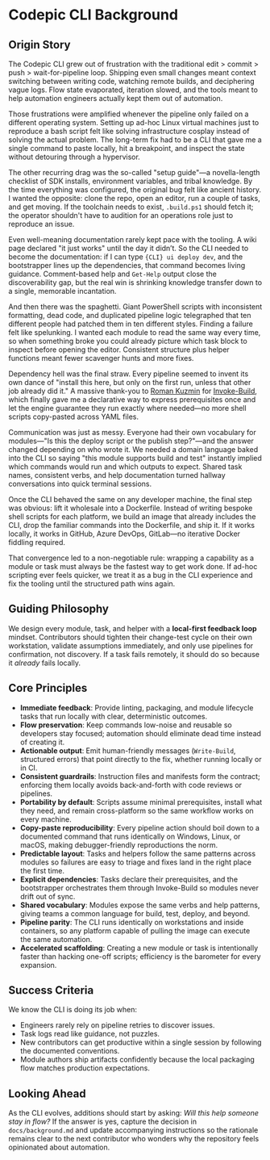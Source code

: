 # Codepic CLI Background

## Origin Story

The Codepic CLI grew out of frustration with the traditional edit > commit > push > wait-for-pipeline loop. Shipping even small changes meant context switching between writing code, watching remote builds, and deciphering vague logs. Flow state evaporated, iteration slowed, and the tools meant to help automation engineers actually kept them out of automation.

Those frustrations were amplified whenever the pipeline only failed on a different operating system. Setting up ad-hoc Linux virtual machines just to reproduce a bash script felt like solving infrastructure cosplay instead of solving the actual problem. The long-term fix had to be a CLI that gave me a single command to paste locally, hit a breakpoint, and inspect the state without detouring through a hypervisor.

The other recurring drag was the so-called "setup guide"—a novella-length checklist of SDK installs, environment variables, and tribal knowledge. By the time everything was configured, the original bug felt like ancient history. I wanted the opposite: clone the repo, open an editor, run a couple of tasks, and get moving. If the toolchain needs to exist, `.build.ps1` should fetch it; the operator shouldn't have to audition for an operations role just to reproduce an issue.

Even well-meaning documentation rarely kept pace with the tooling. A wiki page declared "it just works" until the day it didn’t. So the CLI needed to become the documentation: if I can type `{CLI} ui deploy dev`, and the bootstrapper lines up the dependencies, that command becomes living guidance. Comment-based help and `Get-Help` output close the discoverability gap, but the real win is shrinking knowledge transfer down to a single, memorable incantation.

And then there was the spaghetti. Giant PowerShell scripts with inconsistent formatting, dead code, and duplicated pipeline logic telegraphed that ten different people had patched them in ten different styles. Finding a failure felt like spelunking. I wanted each module to read the same way every time, so when something broke you could already picture which task block to inspect before opening the editor. Consistent structure plus helper functions meant fewer scavenger hunts and more fixes.

Dependency hell was the final straw. Every pipeline seemed to invent its own dance of "install this here, but only on the first run, unless that other job already did it." A massive thank-you to [Roman Kuzmin](https://github.com/nightroman) for [Invoke-Build](https://github.com/nightroman/Invoke-Build), which finally gave me a declarative way to express prerequisites once and let the engine guarantee they run exactly where needed—no more shell scripts copy-pasted across YAML files.

Communication was just as messy. Everyone had their own vocabulary for modules—"Is this the deploy script or the publish step?"—and the answer changed depending on who wrote it. We needed a domain language baked into the CLI so saying "this module supports build and test" instantly implied which commands would run and which outputs to expect. Shared task names, consistent verbs, and help documentation turned hallway conversations into quick terminal sessions.

Once the CLI behaved the same on any developer machine, the final step was obvious: lift it wholesale into a Dockerfile. Instead of writing bespoke shell scripts for each platform, we build an image that already includes the CLI, drop the familiar commands into the Dockerfile, and ship it. If it works locally, it works in GitHub, Azure DevOps, GitLab—no iterative Docker fiddling required.

That convergence led to a non-negotiable rule: wrapping a capability as a module or task must always be the fastest way to get work done. If ad-hoc scripting ever feels quicker, we treat it as a bug in the CLI experience and fix the tooling until the structured path wins again.

## Guiding Philosophy

We design every module, task, and helper with a **local-first feedback loop** mindset. Contributors should tighten their change-test cycle on their own workstation, validate assumptions immediately, and only use pipelines for confirmation, not discovery. If a task fails remotely, it should do so because it *already* fails locally.

## Core Principles

- **Immediate feedback**: Provide linting, packaging, and module lifecycle tasks that run locally with clear, deterministic outcomes.
- **Flow preservation**: Keep commands low-noise and reusable so developers stay focused; automation should eliminate dead time instead of creating it.
- **Actionable output**: Emit human-friendly messages (`Write-Build`, structured errors) that point directly to the fix, whether running locally or in CI.
- **Consistent guardrails**: Instruction files and manifests form the contract; enforcing them locally avoids back-and-forth with code reviews or pipelines.
- **Portability by default**: Scripts assume minimal prerequisites, install what they need, and remain cross-platform so the same workflow works on every machine.
- **Copy-paste reproducibility**: Every pipeline action should boil down to a documented command that runs identically on Windows, Linux, or macOS, making debugger-friendly reproductions the norm.
- **Predictable layout**: Tasks and helpers follow the same patterns across modules so failures are easy to triage and fixes land in the right place the first time.
- **Explicit dependencies**: Tasks declare their prerequisites, and the bootstrapper orchestrates them through Invoke-Build so modules never drift out of sync.
- **Shared vocabulary**: Modules expose the same verbs and help patterns, giving teams a common language for build, test, deploy, and beyond.
- **Pipeline parity**: The CLI runs identically on workstations and inside containers, so any platform capable of pulling the image can execute the same automation.
- **Accelerated scaffolding**: Creating a new module or task is intentionally faster than hacking one-off scripts; efficiency is the barometer for every expansion.

## Success Criteria

We know the CLI is doing its job when:

- Engineers rarely rely on pipeline retries to discover issues.
- Task logs read like guidance, not puzzles.
- New contributors can get productive within a single session by following the documented conventions.
- Module authors ship artifacts confidently because the local packaging flow matches production expectations.

## Looking Ahead

As the CLI evolves, additions should start by asking: *Will this help someone stay in flow?* If the answer is yes, capture the decision in `docs/background.md` and update accompanying instructions so the rationale remains clear to the next contributor who wonders why the repository feels opinionated about automation.
